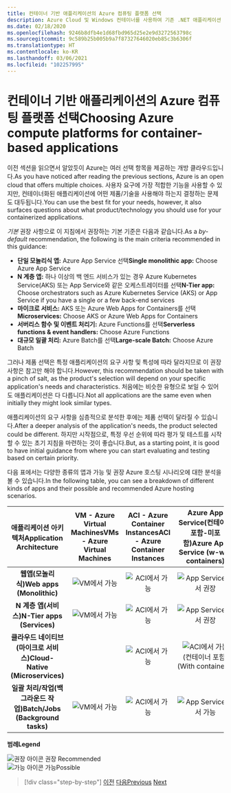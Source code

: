 ```yaml
---
title: 컨테이너 기반 애플리케이션의 Azure 컴퓨팅 플랫폼 선택
description: Azure Cloud 및 Windows 컨테이너를 사용하여 기존 .NET 애플리케이션 현대화 | 컨테이너 기반 애플리케이션용 Azure 컴퓨팅 플랫폼 선택
ms.date: 02/18/2020
ms.openlocfilehash: 9246b8dfb4e1d68fbd965d25e2e9d3272563798c
ms.sourcegitcommit: 9c589b25b005b9a7f87327646020eb85c3b6306f
ms.translationtype: HT
ms.contentlocale: ko-KR
ms.lasthandoff: 03/06/2021
ms.locfileid: "102257995"
---
```

# <a name="choosing-azure-compute-platforms-for-container-based-applications"></a><span data-ttu-id="7c334-103">컨테이너 기반 애플리케이션의 Azure 컴퓨팅 플랫폼 선택</span><span class="sxs-lookup"><span data-stu-id="7c334-103">Choosing Azure compute platforms for container-based applications</span></span>

<span data-ttu-id="7c334-104">이전 섹션을 읽으면서 알았듯이 Azure는 여러 선택 항목을 제공하는 개방 클라우드입니다.</span><span class="sxs-lookup"><span data-stu-id="7c334-104">As you have noticed after reading the previous sections, Azure is an open cloud that offers multiple choices.</span></span> <span data-ttu-id="7c334-105">사용자 요구에 가장 적합한 기능을 사용할 수 있지만, 컨테이너화된 애플리케이션에 어떤 제품/기술을 사용해야 하는지 결정하는 문제도 대두됩니다.</span><span class="sxs-lookup"><span data-stu-id="7c334-105">You can use the best fit for your needs, however, it also surfaces questions about what product/technology you should use for your containerized applications.</span></span>

<span data-ttu-id="7c334-106">*기본* 권장 사항으로 이 지침에서 권장하는 기본 기준은 다음과 같습니다.</span><span class="sxs-lookup"><span data-stu-id="7c334-106">As a *by-default* recommendation, the following is the main criteria recommended in this guidance:</span></span>

- <span data-ttu-id="7c334-107">**단일 모놀리식 앱:** Azure App Service 선택</span><span class="sxs-lookup"><span data-stu-id="7c334-107">**Single monolithic app:** Choose Azure App Service</span></span>
- <span data-ttu-id="7c334-108">**N 계층 앱:** 하나 이상의 백 엔드 서비스가 있는 경우 Azure Kubernetes Service(AKS) 또는 App Service와 같은 오케스트레이터를 선택</span><span class="sxs-lookup"><span data-stu-id="7c334-108">**N-Tier app:** Choose orchestrators such as Azure Kubernetes Service (AKS) or App Service if you have a single or a few back-end services</span></span>
- <span data-ttu-id="7c334-109">**마이크로 서비스:** AKS 또는 Azure Web Apps for Containers를 선택</span><span class="sxs-lookup"><span data-stu-id="7c334-109">**Microservices:** Choose AKS or Azure Web Apps for Containers</span></span>
- <span data-ttu-id="7c334-110">**서버리스 함수 및 이벤트 처리기:** Azure Functions를 선택</span><span class="sxs-lookup"><span data-stu-id="7c334-110">**Serverless functions & event handlers:** Choose Azure Functions</span></span>
- <span data-ttu-id="7c334-111">**대규모 일괄 처리:** Azure Batch를 선택</span><span class="sxs-lookup"><span data-stu-id="7c334-111">**Large-scale Batch:** Choose Azure Batch</span></span>

<span data-ttu-id="7c334-112">그러나 제품 선택은 특정 애플리케이션의 요구 사항 및 특성에 따라 달라지므로 이 권장 사항은 참고만 해야 합니다.</span><span class="sxs-lookup"><span data-stu-id="7c334-112">However, this recommendation should be taken with a pinch of salt, as the product's selection will depend on your specific application's needs and characteristics.</span></span> <span data-ttu-id="7c334-113">처음에는 비슷한 유형으로 보일 수 있어도 애플리케이션은 다 다릅니다.</span><span class="sxs-lookup"><span data-stu-id="7c334-113">Not all applications are the same even when initially they might look similar types.</span></span>

<span data-ttu-id="7c334-114">애플리케이션의 요구 사항을 심층적으로 분석한 후에는 제품 선택이 달라질 수 있습니다.</span><span class="sxs-lookup"><span data-stu-id="7c334-114">After a deeper analysis of the application's needs, the product selected could be different.</span></span> <span data-ttu-id="7c334-115">하지만 시작점으로, 특정 우선 순위에 따라 평가 및 테스트를 시작할 수 있는 초기 지침을 마련하는 것이 좋습니다.</span><span class="sxs-lookup"><span data-stu-id="7c334-115">But, as a starting point, it is good to have initial guidance from where you can start evaluating and testing based on certain priority.</span></span>

<span data-ttu-id="7c334-116">다음 표에서는 다양한 종류의 앱과 가능 및 권장 Azure 호스팅 시나리오에 대한 분석을 볼 수 있습니다.</span><span class="sxs-lookup"><span data-stu-id="7c334-116">In the following table, you can see a breakdown of different kinds of apps and their possible and recommended Azure hosting scenarios.</span></span>

| <span data-ttu-id="7c334-117">애플리케이션 아키텍처</span><span class="sxs-lookup"><span data-stu-id="7c334-117">Application Architecture</span></span> | <span data-ttu-id="7c334-118">VM - Azure Virtual Machines</span><span class="sxs-lookup"><span data-stu-id="7c334-118">VMs - Azure Virtual Machines</span></span> | <span data-ttu-id="7c334-119">ACI - Azure Container Instances</span><span class="sxs-lookup"><span data-stu-id="7c334-119">ACI - Azure Container Instances</span></span> | <span data-ttu-id="7c334-120">Azure App Service(컨테이너 포함-미포함)</span><span class="sxs-lookup"><span data-stu-id="7c334-120">Azure App Service (w-w/o containers)</span></span> | <span data-ttu-id="7c334-121">AKS - Azure Kubernetes Services</span><span class="sxs-lookup"><span data-stu-id="7c334-121">AKS - Azure Kubernetes Services</span></span> | <span data-ttu-id="7c334-122">Azure Functions</span><span class="sxs-lookup"><span data-stu-id="7c334-122">Azure Functions</span></span> | <span data-ttu-id="7c334-123">Azure Batch</span><span class="sxs-lookup"><span data-stu-id="7c334-123">Azure Batch</span></span> |
|:------------------------:|:--:|:--:|:--:|:--:|:--:|:--:|
| <span data-ttu-id="7c334-124">**웹앱(모놀리식)**</span><span class="sxs-lookup"><span data-stu-id="7c334-124">**Web apps (Monolithic)**</span></span>         | ![VM에서 가능](media/choosing-azure-compute-options-for-container-based-applications/possible.png) | ![ACI에서 가능](media/choosing-azure-compute-options-for-container-based-applications/possible.png) | ![App Service에서 권장](media/choosing-azure-compute-options-for-container-based-applications/recommended.png) | ![AKS에서 가능](media/choosing-azure-compute-options-for-container-based-applications/possible.png) | | |
| <span data-ttu-id="7c334-129">**N 계층 앱(서비스)**</span><span class="sxs-lookup"><span data-stu-id="7c334-129">**N-Tier apps (Services)**</span></span>        | ![VM에서 가능](media/choosing-azure-compute-options-for-container-based-applications/possible.png) | ![ACI에서 가능](media/choosing-azure-compute-options-for-container-based-applications/possible.png) | ![App Service에서 권장](media/choosing-azure-compute-options-for-container-based-applications/recommended.png) | ![AKS에서 가능](media/choosing-azure-compute-options-for-container-based-applications/possible.png) | ![Azure Fuctions에서 가능](media/choosing-azure-compute-options-for-container-based-applications/possible.png) | |
| <span data-ttu-id="7c334-135">**클라우드 네이티브(마이크로 서비스)**</span><span class="sxs-lookup"><span data-stu-id="7c334-135">**Cloud-Native (Microservices)**</span></span>  | | ![ACI에서 가능](media/choosing-azure-compute-options-for-container-based-applications/possible.png) | ![ACI에서 가능](media/choosing-azure-compute-options-for-container-based-applications/possible.png) <br/> <span data-ttu-id="7c334-138">(컨테이너&nbsp;포함)</span><span class="sxs-lookup"><span data-stu-id="7c334-138">(With&nbsp;containers)</span></span> | ![AKS에서 권장](media/choosing-azure-compute-options-for-container-based-applications/recommended.png) <br/> <span data-ttu-id="7c334-140">(Linux&nbsp;컨테이너)</span><span class="sxs-lookup"><span data-stu-id="7c334-140">(Linux&nbsp;containers)</span></span>| ![Azure Functions에서 권장](media/choosing-azure-compute-options-for-container-based-applications/recommended.png) <br/> <span data-ttu-id="7c334-142">(이벤트 기반)</span><span class="sxs-lookup"><span data-stu-id="7c334-142">(Event&#x2011;driven)</span></span> | |
| <span data-ttu-id="7c334-143">**일괄 처리/작업(백그라운드 작업)**</span><span class="sxs-lookup"><span data-stu-id="7c334-143">**Batch/Jobs (Background tasks)**</span></span> | ![VM에서 가능](media/choosing-azure-compute-options-for-container-based-applications/possible.png) | ![ACI에서 가능](media/choosing-azure-compute-options-for-container-based-applications/possible.png) | ![App Service에서 가능](media/choosing-azure-compute-options-for-container-based-applications/possible.png) | ![AKS에서 가능](media/choosing-azure-compute-options-for-container-based-applications/possible.png) | ![Azure Functions에서 권장](media/choosing-azure-compute-options-for-container-based-applications/recommended.png) <br/> <span data-ttu-id="7c334-149">(백그라운드&nbsp;작업)</span><span class="sxs-lookup"><span data-stu-id="7c334-149">(Background&nbsp;tasks)</span></span> | ![Azure Batch에서 권장](media/choosing-azure-compute-options-for-container-based-applications/recommended.png) <br/> <span data-ttu-id="7c334-151">(대규모)</span><span class="sxs-lookup"><span data-stu-id="7c334-151">(Large&#x2011;scale)</span></span> |

<span data-ttu-id="7c334-152">**범례**</span><span class="sxs-lookup"><span data-stu-id="7c334-152">**Legend**</span></span>

![권장 아이콘](media/choosing-azure-compute-options-for-container-based-applications/recommended.png) <span data-ttu-id="7c334-154">권장 </span><span class="sxs-lookup"><span data-stu-id="7c334-154">Recommended </span></span>\
![가능 아이콘](media/choosing-azure-compute-options-for-container-based-applications/possible.png) <span data-ttu-id="7c334-156">가능</span><span class="sxs-lookup"><span data-stu-id="7c334-156">Possible</span></span>

> [!div class="step-by-step"]
> <span data-ttu-id="7c334-157">[이전](when-to-deploy-windows-containers-to-azure-container-service-kubernetes.md)
> [다음](build-resilient-services-ready-for-the-cloud-embrace-transient-failures-in-the-cloud.md)</span><span class="sxs-lookup"><span data-stu-id="7c334-157">[Previous](when-to-deploy-windows-containers-to-azure-container-service-kubernetes.md)
[Next](build-resilient-services-ready-for-the-cloud-embrace-transient-failures-in-the-cloud.md)</span></span>
